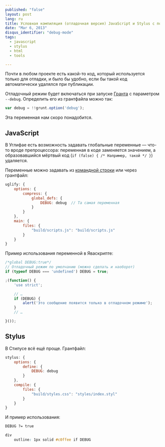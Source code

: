 ```yaml
---
published: "false"
layout: post
lang: ru
title: Условная компиляция (отладочная версия) JavaScript и Stylus с помощью Grunt
date: "Mar 6, 2013"
disqus_identifier: "debug-mode"
tags: 
  - javascript
  - stylus
  - html
  - tools

---
```


Почти в любом проекте есть какой-то код, который используется только для отладки, и было бы удобно, если бы такой код автоматически удалялся при публикации.

Отладочный режим будет включаться при запуске [Гранта](http://nano.sapegin.ru/all/grunt-0-4) с параметром `--debug`. Определить его из грантфайла можно так:

```javascript
var debug = !!grunt.option('debug');
```

Эта переменная нам скоро понадобится.

## JavaScript

В Углифае есть возможность задавать глобальные переменные — что-то вроде препроцессора: переменная в коде заменяется значением, а образовавшийся мёртвый код (`if (false) { /* Например, такой */ }`) удаляется. 

Переменные можно задавать из [командной строки](https://github.com/mishoo/UglifyJS#usage) или через грантфайл:

```javascript
uglify: {
	options: {
		compress: {
			global_defs: {
				DEBUG: debug  // Та самая переменная
			}
		}
	},
	main: {
		files: {
			"build/scripts.js": "build/scripts.js"
		}
	}
}
```

Пример использования переменной в Яваскрипте:

```javascript
/*global DEBUG:true*/
// Отладочный режим по умолчанию (можно сделать и наоборот)
if (typeof DEBUG === 'undefined') DEBUG = true;

;(function() {
	'use strict';

	// …
	if (DEBUG) {
		alert('Это сообщение появится только в отладочном режиме');
	}
	// …

}());
```

## Stylus

В Стилусе всё ещё проще. Грантфайл:

```javascript
stylus: {
	options: {
		define: {
			DEBUG: debug
		}
	},
	compile: {
		files: {
			"build/styles.css": "styles/index.styl"
		}
	}
}
```

И пример использования:

```css
DEBUG ?= true

div
	outline: 1px solid #c0ffee if DEBUG
```

